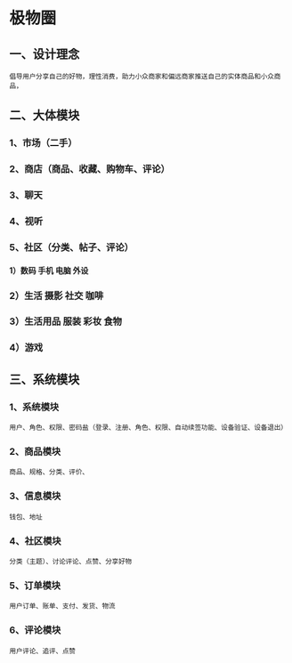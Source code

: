 # 极物圈

## 一、设计理念
    倡导用户分享自己的好物，理性消费，助力小众商家和偏远商家推送自己的实体商品和小众商品，
## 二、大体模块

### 1、市场（二手）

### 2、商店（商品、收藏、购物车、评论）

### 3、聊天

### 4、视听

### 5、社区（分类、帖子、评论）

#### 1）数码 手机 电脑 外设 

### 2）生活  摄影 社交 咖啡

### 3）生活用品 服装 彩妆 食物

### 4）游戏

## 三、系统模块

### 1、系统模块

    用户、角色、权限、密码盐（登录、注册、角色、权限、自动续签功能、设备验证、设备退出）

### 2、商品模块

    商品、规格、分类、评价、

### 3、信息模块

    钱包、地址

### 4、社区模块

    分类（主题）、讨论评论、点赞、分享好物

### 5、订单模块

    用户订单、账单、支付、发货、物流

### 6、评论模块

    用户评论、追评、点赞







 